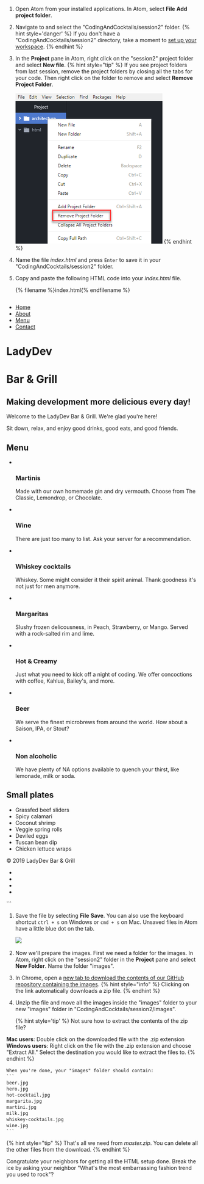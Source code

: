 
1. Open Atom from your installed applications. In Atom, select **File** <i class="fa fa-long-arrow-right"></i> **Add project folder**.

1. Navigate to and select the "CodingAndCocktails/session2" folder.
   {% hint style='danger' %}
If you don't have a "CodingAndCocktails/session2" directory, take a moment to [set up your workspace](/setup).
   {% endhint %}  

1. In the **Project** pane in Atom, right click on the "session2" project folder and select **New file**.
   {% hint style="tip" %}
If you see project folders from last session, remove the project folders by closing all the tabs for your code. Then right click on the folder to remove and select **Remove Project Folder**.

   ![](images/atom-remove-project-folder.png)
   {% endhint %}


1. Name the file _index.html_ and press `Enter` to save it in your "CodingAndCocktails/session2" folder.

1. Copy and paste the following HTML code into your _index.html_ file.
  
   {% filename %}index.html{% endfilename %}
    ```html
<!DOCTYPE html>
<html lang="en">
   <head>
      <meta charset="UTF-8">
      <meta name="viewport" content="width=device-width, initial-scale=1">
      <title>LadyDev Bar &amp; Grill</title>
      <script src="https://use.fontawesome.com/81b69a015b.js"></script>
   </head>
   <body>
      <nav class="navbar">
         <ul>
            <li><a href="#">Home</a></li>
            <li><a href="#about">About</a></li>
            <li><a href="#menu">Menu</a></li>
            <li><a href="#contact">Contact</a></li>
         </ul>
       </nav>
       <div>
          <div class="hero" id="about">
             <div class="hero-text">
                <h1>LadyDev</h1>
                <h1>Bar &amp; Grill</h1>
                <h2>Making development more delicious every day!</h2>
                <p>Welcome to the LadyDev Bar &amp; Grill.  We're glad you're here!</p>
                <p>Sit down, relax, and enjoy good drinks, good eats, and good friends.</p>
             </div>
          </div>
          <div class="grid-container" id="menu">
             <div class="drinks">
                <h2>Menu</h2>
                <ul class="drinks">
                   <li class="item">
                      <a href="#"><img src="images/martini.jpg" alt=""></a>
                      <h3 class="head">Martinis</h3>
                      <p>Made with our own homemade gin and dry vermouth.  Choose from The Classic, Lemondrop, or Chocolate.</p>
                   </li>
                   <li class="item">
                      <a href="#"><img src="images/wine.jpg" alt=""></a>
                      <h3 class="head">Wine</h3>
                      <p>There are just too many to list.  Ask your server for a recommendation.</p>
                   </li>
                   <li class="item">
                      <a href="#"><img src="images/whiskey-cocktails.jpg" alt=""></a>
                      <h3 class="head">Whiskey cocktails</h3>
                      <p>Whiskey.  Some might consider it their spirit animal.  Thank goodness it's not just for men anymore.</p>
                    </li>
                    <li class="item">
                       <a href="#"><img src="images/margarita.jpg" alt=""></a>
                       <h3 class="head">Margaritas</h3>
                       <p>Slushy frozen delicousness, in Peach, Strawberry, or Mango.  Served with a rock-salted rim and lime.</p>
                    </li>
                    <li class="item">
                       <a href="#"><img src="images/hot-cocktail.jpg" alt=""></a>
                       <h3 class="head">Hot &amp; Creamy</h3>
                       <p>Just what you need to kick off a night of coding.  We offer concoctions with coffee, Kahlua, Bailey's, and more.</p>
                    </li>
                    <li class="item">
                       <a href="#"><img src="images/beer.jpg" alt=""></a>
                       <h3 class="head">Beer</h3>
                       <p>We serve the finest microbrews from around the world.  How about a Saison, IPA, or Stout?</p>
                    </li>
                    <li class="item">
                       <a href="#"><img src="images/milk.jpg" alt=""></a>
                       <h3 class="head">Non alcoholic</h3>
                       <p>We have plenty of NA options available to quench your thirst, like lemonade, milk or soda.</p>
                    </li>
                 </ul>
              </div>
              <div class="sidebar">
                 <h2>Small plates</h2>
                 <ul class="food">
                    <li>Grassfed beef sliders</li>
                    <li>Spicy calamari</li>
                    <li>Coconut shrimp</li>
                    <li>Veggie spring rolls</li>
                    <li>Deviled eggs</li>
                    <li>Tuscan bean dip</li>
                    <li>Chicken lettuce wraps</li>
                 </ul>
              </div>
           </div>
        </div>
        <footer id="contact">
           <p>&copy; 2019 LadyDev Bar &amp; Grill</p>
           <ul>
              <li><a href="http://facebook.com/ladydevbargrill"><i class="fa fa-facebook-official fa-lg"></i></a></li>
              <li><a href="http://twitter.com/ladydevbargrill"><i class="fa fa-twitter fa-lg"></i></a></li>
              <li><a href="http://instagram.com/ladydevbargrill"><i class="fa fa-instagram fa-lg"></i></a></li>
              <li><a href="mailto:ladydevbargrill@example.com"><i class="fa fa-envelope-open-o fa-lg"></i></a></li>
            </ul>
         </footer>
      </body>
   </html>
   ```

1. Save the file by selecting **File** <i class="fa fa-long-arrow-right"></i> **Save**. You can also use the keyboard shortcut `ctrl + s` on Windows or `cmd + s` on Mac. Unsaved files in Atom have a little blue dot on the tab.

   ![](images/atom.png)

1. Now we'll prepare the images. First we need a folder for the images. In Atom, right click on the "session2" folder in the **Project** pane and select **New Folder**. Name the folder "images".

1. In Chrome, open a [new tab to download the contents of our GitHub repository containing the images](https://github.com/KansasCityWomeninTechnology/CSSCompilerPractice/archive/master.zip).
   {% hint style="info" %}
Clicking on the link automatically downloads a zip file.
   {% endhint %} 

1. Unzip the file and move all the images inside the "images" folder to your new "images" folder in "CodingAndCocktails/session2/images".

   {% hint style='tip' %}
Not sure how to extract the contents of the zip file?

**Mac users**: Double click on the downloaded file with the .zip extension<br/>
**Windows users**: Right click on the file with the .zip extension and choose "Extract All." Select the destination you would like to extract the files to.
   {% endhint %}   
	
	When you're done, your "images" folder should contain:
	```
	beer.jpg
	hero.jpg
	hot-cocktail.jpg
	margarita.jpg
	martini.jpg
	milk.jpg
	whiskey-cocktails.jpg
	wine.jpg
	```

   {% hint style="tip" %}
That's all we need from _master.zip_. You can delete all the other files from the download.
   {% endhint %}

Congratulate your neighbors for getting all the HTML setup done. Break the ice by asking your neighbor "What's the most embarrassing fashion trend you used to rock"?